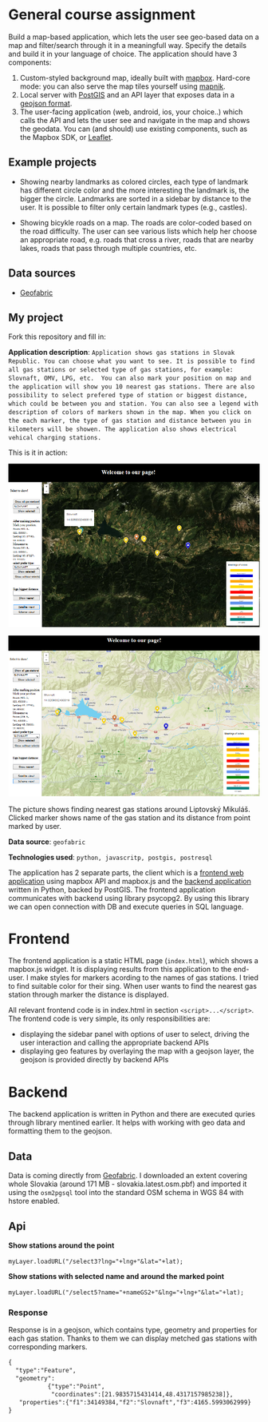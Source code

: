 # General course assignment

Build a map-based application, which lets the user see geo-based data on a map and filter/search through it in a meaningfull way. Specify the details and build it in your language of choice. The application should have 3 components:

1. Custom-styled background map, ideally built with [mapbox](http://mapbox.com). Hard-core mode: you can also serve the map tiles yourself using [mapnik](http://mapnik.org/).
2. Local server with [PostGIS](http://postgis.net/) and an API layer that exposes data in a [geojson format](http://geojson.org/).
3. The user-facing application (web, android, ios, your choice..) which calls the API and lets the user see and navigate in the map and shows the geodata. You can (and should) use existing components, such as the Mapbox SDK, or [Leaflet](http://leafletjs.com/).

## Example projects

- Showing nearby landmarks as colored circles, each type of landmark has different circle color and the more interesting the landmark is, the bigger the circle. Landmarks are sorted in a sidebar by distance to the user. It is possible to filter only certain landmark types (e.g., castles).

- Showing bicykle roads on a map. The roads are color-coded based on the road difficulty. The user can see various lists which help her choose an appropriate road, e.g. roads that cross a river, roads that are nearby lakes, roads that pass through multiple countries, etc.

## Data sources

- [Geofabric](http://download.geofabrik.de/)

## My project

Fork this repository and fill in:

**Application description**: `Application shows gas stations in Slovak Republic. You can choose what you want to see. It is possible to find all gas stations or selected type of gas stations, for example: Slovnaft, OMV, LPG, etc. 
You can also mark your position on map and the application will show you 10 nearest gas stations. There are also possibility to select prefered type of station or biggest distance, which could be between you and station. You can also see a legend with description of colors of markers shown in the map. When you click on the each marker, the type of gas station and distance between you in kilometers will be showen. The application also shows electrical vehical charging stations.`

This is it in action:

![Screenshot](nahlad.png)

![Screenshot](nahlad2.png)


The picture shows finding nearest gas stations around Liptovský Mikuláš. Clicked marker shows name of the gas station and its distance from point marked by user.

**Data source**: `geofabric`

**Technologies used**: `python, javascritp, postgis, postresql`


The application has 2 separate parts, the client which is a [frontend web application](#frontend) using mapbox API and mapbox.js and the [backend application](#backend) written in Python, backed by PostGIS. The frontend application communicates with backend using library psycopg2. By using this library we can open connection with DB and execute queries in SQL language.

# Frontend

The frontend application is a static HTML page (`index.html`), which shows a mapbox.js widget. It is displaying results from this application to the end-user. I make styles for markers acording to the names of gas stations. I tried to find suitable color for their sing. When user wants to find the nearest gas station through marker the distance is displayed. 

All relevant frontend code is in index.html in section `<script>...</script>`. The frontend code is very simple, its only responsibilities are:
- displaying the sidebar panel with options of user to select, driving the user interaction and calling the appropriate backend APIs
- displaying geo features by overlaying the map with a geojson layer, the geojson is provided directly by backend APIs

# Backend

The backend application is written in Python and there are executed quries through library mentined earlier. It helps with working with geo data and formatting them to the geojson.

## Data

Data is coming directly from [Geofabric](http://download.geofabrik.de/). I downloaded an extent covering whole Slovakia (around 171 MB - slovakia.latest.osm.pbf) and imported it using the `osm2pgsql` tool into the standard OSM schema in WGS 84 with hstore enabled.

## Api

**Show stations around the point**

`myLayer.loadURL("/select3?lng="+lng+"&lat="+lat);`

**Show stations with selected name and around the marked point**

`myLayer.loadURL("/select5?name="+nameGS2+"&lng="+lng+"&lat="+lat);`

### Response

Response is in a geojson, which contains type, geometry and properties for each gas station. Thanks to them we can display metched gas stations with corresponding markers.
```
{
  "type":"Feature",
  "geometry":
           {"type":"Point",
            "coordinates":[21.9835715431414,48.4317157985238]},
   "properties":{"f1":34149384,"f2":"Slovnaft","f3":4165.5993062999}
}
```
